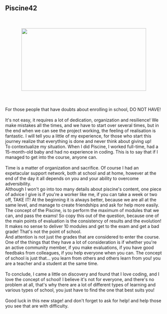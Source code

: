 ## Piscine42
<br>
<br>
<div align="center">
<img src="https://media.giphy.com/media/UYDRhzZlbTLOg/giphy.gif" width="400" height="200"/>
</div>
<br>
<br>
<br>
For those people that have doubts about enrolling in school, DO NOT HAVE!
<br>
<br>
It's not easy, it requires a lot of dedication, organization and resilience!
We make mistakes all the times, and we have to start over several times, but in the end when we can see the project working, the feeling of realisation is fantastic.
I will tell you a little of my experience, for those who start this journey realize that everything is done and never think about giving up!
<br>
To contextualize my situation. When I did Piscine, I worked full-time, had a 15-month-old baby and had no experience in coding.
This is to say that if I managed to get into the course, anyone can.
<br>
<br>
Time is a matter of organization and sacrifice. Of course I had an expetacular support network, both at school and at home, however at the end of the day it all depends on you and your ability to overcome adversibility.
<br>
Although I won't go into too many details about piscine's content, one piece of advice I give is if you're a worker like me, if you can take a week or two off, TAKE IT! At the beginning it is always better, because we are all at the same level, and manage to create friendships and ask for help more easily.
<br>
The concept of the Piscine, is to perform the maximum of modules that we can, and pass the exams! So copy this out of the question, because one of the main points of evaluation is the consistency of results and the evolution!
<br>
It makes no sense to deliver 10 modules and get to the exam and get a bad grade! That's not the point of school.
<br>
And attention is not just the grades that are considered to enter the course.
One of the things that they have a lot of consideration is if  whether you're an active community member, if you make evaluations, if you have good feedbaks from colleagues, if you help everyone when you can. 
The concept of school is just that... you learn from others and others learn from you! you are a teacher and a student at the same time.
<br>
<br>
To conclude, I came a little on discovery and found that I love coding, and I love the concept of school! I believe it's not for everyone, and there's no problem at all, that's why there are a lot of different types of learning and various types of school, you just have to find the one that best suits you!
<br>
<br>
Good luck in this new stage! and don't forget to ask for help! and help those you see that are with difficulty.
